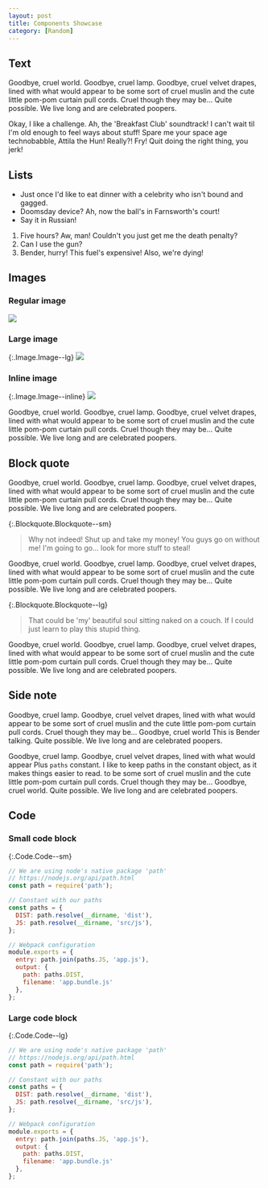 ```yaml
---
layout: post
title: Components Showcase
category: [Random]
---
```



## Text

Goodbye, cruel world. Goodbye, cruel lamp. Goodbye, cruel velvet drapes, lined with what would appear to be some sort of cruel muslin and the cute little pom-pom curtain pull cords. Cruel though they may be... Quite possible. We live long and are celebrated poopers.

Okay, I like a challenge. Ah, the 'Breakfast Club' soundtrack! I can't wait til I'm old enough to feel ways about stuff! Spare me your space age technobabble, Attila the Hun! Really?! Fry! Quit doing the right thing, you jerk!

## Lists

* Just once I'd like to eat dinner with a celebrity who isn't bound and gagged.
* Doomsday device? Ah, now the ball's in Farnsworth's court!
* Say it in Russian!

1. Five hours? Aw, man! Couldn't you just get me the death penalty?
1. Can I use the gun?
1. Bender, hurry! This fuel's expensive! Also, we're dying!

## Images

### Regular image

![](https://i0.wp.com/media2.slashfilm.com/slashfilm/wp/wp-content/images/futurama-bender-leela-fry-terrified-700x394.jpg)

### Large image

{:.Image.Image--lg}
![](http://digitalspyuk.cdnds.net/17/27/980x490/landscape-1499165191-futurama.jpg)

### Inline image

{:.Image.Image--inline}
![](http://digitalspyuk.cdnds.net/17/27/980x490/landscape-1499165191-futurama.jpg)

Goodbye, cruel world. Goodbye, cruel lamp. Goodbye, cruel velvet drapes, lined with what would appear to be some sort of cruel muslin and the cute little pom-pom curtain pull cords. Cruel though they may be… Quite possible. We live long and are celebrated poopers.

## Block quote

Goodbye, cruel world. Goodbye, cruel lamp. Goodbye, cruel velvet drapes, lined with what would appear to be some sort of cruel muslin and the cute little pom-pom curtain pull cords. Cruel though they may be… Quite possible. We live long and are celebrated poopers.


{:.Blockquote.Blockquote--sm}
> Why not indeed! Shut up and take my money! You guys go on without me! I'm going to go... look for more stuff to steal!

Goodbye, cruel world. Goodbye, cruel lamp. Goodbye, cruel velvet drapes, lined with what would appear to be some sort of cruel muslin and the cute little pom-pom curtain pull cords. Cruel though they may be… Quite possible. We live long and are celebrated poopers.

{:.Blockquote.Blockquote--lg}
> That could be 'my' beautiful soul sitting naked on a couch. If I could just learn to play this stupid thing.

Goodbye, cruel world. Goodbye, cruel lamp. Goodbye, cruel velvet drapes, lined with what would appear to be some sort of cruel muslin and the cute little pom-pom curtain pull cords. Cruel though they may be… Quite possible. We live long and are celebrated poopers.


## Side note

Goodbye, cruel lamp. Goodbye, cruel velvet drapes, lined with what would appear to be some sort of cruel muslin and the cute little pom-pom curtain pull cords. Cruel though they may be…
Goodbye, cruel
<label class="SideNote-trigger">world</label>
<span class="SideNote">This is Bender talking</span>.
Quite possible. We live long and are celebrated poopers.

Goodbye, cruel lamp. Goodbye, cruel velvet drapes,
<label class="SideNote-trigger">lined with what would appear</label>
<span class="SideNote">Plus `paths` constant. I like to keep paths in the constant object, as it makes things easier to read.
</span> to be some sort of cruel muslin and the cute little pom-pom curtain pull cords. Cruel though they may be…
Goodbye, cruel world.
Quite possible. We live long and are celebrated poopers.


## Code

### Small code block

{:.Code.Code--sm}
```js
// We are using node's native package 'path'
// https://nodejs.org/api/path.html
const path = require('path');

// Constant with our paths
const paths = {
  DIST: path.resolve(__dirname, 'dist'),
  JS: path.resolve(__dirname, 'src/js'),
};

// Webpack configuration
module.exports = {
  entry: path.join(paths.JS, 'app.js'),
  output: {
    path: paths.DIST,
    filename: 'app.bundle.js'
  },
};
```

### Large code block

{:.Code.Code--lg}
```js
// We are using node's native package 'path'
// https://nodejs.org/api/path.html
const path = require('path');

// Constant with our paths
const paths = {
  DIST: path.resolve(__dirname, 'dist'),
  JS: path.resolve(__dirname, 'src/js'),
};

// Webpack configuration
module.exports = {
  entry: path.join(paths.JS, 'app.js'),
  output: {
    path: paths.DIST,
    filename: 'app.bundle.js'
  },
};
```
